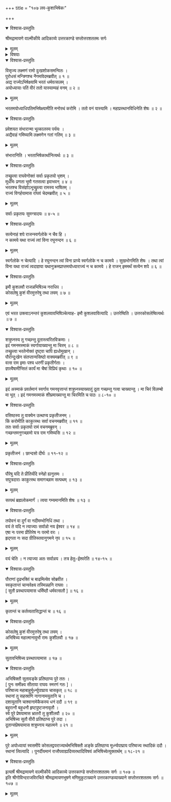 +++
title = "१०७ लव-कुशाभिषेकः"

+++

<details open><summary>विश्वास-प्रस्तुतिः</summary>

श्रीमद्रामायणे वाल्मीकीये आदिकाव्ये उत्तरकाण्डे सप्तोत्तरशततमः सर्गः
</details>

<details><summary>मूलम्</summary>

श्रीमद्रामायणे वाल्मीकीये आदिकाव्ये उत्तरकाण्डे सप्तोत्तरशततमः सर्गः
</details>

<details><summary>विषयाः</summary>

परिषदो मध्ये  
ऽद्य भरतं राज्ये भिषिच्याहं वनं गच्छामीति  
श्री-राम-वचनम् ॥ १ ॥  
तच्-छ्रवणेन भरतेन  
राज्य-गर्हण-पूर्वकं  
"कोशलेषु कुशं उत्तर-कोसलेषु लवम् अभिषिच्यताम्"  
इति कथनम् ॥ २ ॥  
ततो वसिष्ठ-वचनात् तथा-कुश-लवयोर् अभिषेकः ॥ ३ ॥  
ततः शत्रुघ्नं प्रति श्री-रामेण दूत-प्रेषणम् ॥ ४ ॥
</details>

<details open><summary>विश्वास-प्रस्तुतिः</summary>

विसृज्य लक्ष्मणं रामो दुःखशोकसमन्वितः ।  
पुरोधसं मन्त्रिणश्च नैगमांवेदमब्रवीत् ॥ १ ॥  
अद्य राज्येऽभिषेक्ष्यामि भरतं धर्मवत्सलम् ।  
अयोध्यायाः पतिं वीरं ततो यास्याम्यहं वनम् ॥ २ ॥
</details>

<details><summary>मूलम्</summary>

विसृज्य लक्ष्मणं रामो दुःखशोकसमन्वितः ।  
पुरोधसं मन्त्रिणश्च नैगमांवेदमब्रवीत् ॥ १ ॥  
अद्य राज्येऽभिषेक्ष्यामि भरतं धर्मवत्सलम् ।  
अयोध्यायाः पतिं वीरं ततो यास्याम्यहं वनम् ॥ २ ॥
</details>

भरतमयोध्याधिपतिमभिषेक्ष्यामीति मनोरथं करोमि । ततो वनं यास्यामि । महाप्रस्थानविधिनेति शेषः ॥ २ ॥

<details open><summary>विश्वास-प्रस्तुतिः</summary>

प्रवेशयत संभारान्मा भूत्कालस्य पर्ययः ।  
अद्यैवाहं गमिष्यामि लक्ष्मणेन गतां गतिम् ॥ ३ ॥
</details>

<details><summary>मूलम्</summary>

प्रवेशयत संभारान्मा भूत्कालस्य पर्ययः ।  
अद्यैवाहं गमिष्यामि लक्ष्मणेन गतां गतिम् ॥ ३ ॥
</details>

संभारानिति । भरताभिषेकार्थानित्यर्थः ॥ ३ ॥

<details open><summary>विश्वास-प्रस्तुतिः</summary>

तच्छ्रुत्वा राघवेणोक्तं सर्वाः प्रकृतयो भृशम् ।  
मूर्धभिः प्रणता भूमौ गतसत्वा इवाभवन् ॥ ४ ॥  
भरतश्च विसंज्ञोऽभूच्छ्रुत्वा रामस्य भाषितम् ।  
राज्यं विगर्हयामास राघवं चेदमब्रवीत् ॥ ५ ॥
</details>

<details><summary>मूलम्</summary>

तच्छ्रुत्वा राघवेणोक्तं सर्वाः प्रकृतयो भृशम् ।  
मूर्धभिः प्रणता भूमौ गतसत्वा इवाभवन् ॥ ४ ॥  
भरतश्च विसंज्ञोऽभूच्छ्रुत्वा रामस्य भाषितम् ।  
राज्यं विगर्हयामास राघवं चेदमब्रवीत् ॥ ५ ॥
</details>

सर्वाः प्रकृतयः सुमन्त्रादयः ॥ ४-५ ॥

<details open><summary>विश्वास-प्रस्तुतिः</summary>

सत्येनाहं शपे राजन्स्वर्गलोके न चैव हि ।  
न कामये यथा राज्यं त्वां विना रघुनन्दन ॥ ६ ॥
</details>

<details><summary>मूलम्</summary>

सत्येनाहं शपे राजन्स्वर्गलोके न चैव हि ।  
न कामये यथा राज्यं त्वां विना रघुनन्दन ॥ ६ ॥
</details>

स्वर्गलोके न चेत्यादि । हे रघुनन्दन त्वां विना प्राप्ये स्वर्गलोके न च कामये । सुखभोगमिति शेषः । तथा त्वां विना यथा राज्यं त्वदाज्ञया यथानुक्रमप्राप्तमयोध्याराज्यं न च कामये । हे राजन् इममर्थं सत्येन शपे ॥ ६ ॥

<details open><summary>विश्वास-प्रस्तुतिः</summary>

इमौ कुशलवौ राजन्नभिषिञ्च नराधिप ।  
कोसलेषु कुशं वीरमुत्तरेषु तथा लवम् ॥ ७ ॥
</details>

<details><summary>मूलम्</summary>

इमौ कुशलवौ राजन्नभिषिञ्च नराधिप ।  
कोसलेषु कुशं वीरमुत्तरेषु तथा लवम् ॥ ७ ॥
</details>

एवं भरत उक्त्वाऽनन्तरं कुशलवावभिषिञ्चेत्याह- इमौ कुशलवावित्यादि । उत्तरेष्विति । उत्तरकोसलेष्वित्यर्थः ॥ ७ ॥

<details open><summary>विश्वास-प्रस्तुतिः</summary>

शत्रुघ्नस्य तु गच्छन्तु दूतास्त्वरितविक्रमाः ।  
इदं गमनमस्माकं स्वर्गायाख्यान्तु मा चिरम् ॥ ८ ॥  
तच्छ्रुत्वा भरतेनोक्तं दृष्ट्वा चापि ह्यधोमुखान् ।  
पौरान्दुःखेन संतप्तान्वसिष्ठो वाक्यमब्रवीत् ॥ ९ ॥  
वत्स राम इमाः पश्य धरणीं प्रकृतीर्गताः ।  
ज्ञात्वैषामीप्सितं कार्यं मा चैषां विप्रियं कृथाः ॥ १० ॥
</details>

<details><summary>मूलम्</summary>

शत्रुघ्नस्य तु गच्छन्तु दूतास्त्वरितविक्रमाः ।  
इदं गमनमस्माकं स्वर्गायाख्यान्तु मा चिरम् ॥ ८ ॥  
तच्छ्रुत्वा भरतेनोक्तं दृष्ट्वा चापि ह्यधोमुखान् ।  
पौरान्दुःखेन संतप्तान्वसिष्ठो वाक्यमब्रवीत् ॥ ९ ॥  
वत्स राम इमाः पश्य धरणीं प्रकृतीर्गताः ।  
ज्ञात्वैषामीप्सितं कार्यं मा चैषां विप्रियं कृथाः ॥ १० ॥
</details>

इदं अस्माकं प्रवर्तमानं स्वर्गाय गमनवृत्तान्तं शत्रुघ्नस्याख्यातुं दूता गच्छन्तु गत्वा चाख्यान्तु । मा चिरं विलम्बो मा भूत् । इदं गमनमस्माकं शीघ्रमाख्यान्तु मा चिरमिति च पाठः ॥ ८-१० ॥

<details open><summary>विश्वास-प्रस्तुतिः</summary>

वसिष्ठस्य तु वाक्येन उत्थाप्य प्रकृतीजनम् ।  
किं करोमीति काकुत्स्थः सर्वा वचनमब्रवीत् ॥ ११ ॥  
ततः सर्वाः प्रकृतयो रामं वचनमब्रुवन् ।  
गच्छन्तमनुगच्छामो यत्र राम गमिष्यसि ॥ १२ ॥
</details>

<details><summary>मूलम्</summary>

वसिष्ठस्य तु वाक्येन उत्थाप्य प्रकृतीजनम् ।  
किं करोमीति काकुत्स्थः सर्वा वचनमब्रवीत् ॥ ११ ॥  
ततः सर्वाः प्रकृतयो रामं वचनमब्रुवन् ।  
गच्छन्तमनुगच्छामो यत्र राम गमिष्यसि ॥ १२ ॥
</details>

प्रकृतीजनं । छान्दसो दीर्घः ॥ ११-१२ ॥

<details open><summary>विश्वास-प्रस्तुतिः</summary>

पौरेषु यदि ते प्रीतिर्यदि स्नेहो ह्यनुत्तमः ।  
सपुत्रदाराः काकुत्स्थ समागच्छाम सत्पथम् ॥ १३ ॥
</details>

<details><summary>मूलम्</summary>

पौरेषु यदि ते प्रीतिर्यदि स्नेहो ह्यनुत्तमः ।  
सपुत्रदाराः काकुत्स्थ समागच्छाम सत्पथम् ॥ १३ ॥
</details>

सत्पथं ब्रह्मलोकमार्गं । त्वया गम्यमानमिति शेषः ॥ १३ ॥

<details open><summary>विश्वास-प्रस्तुतिः</summary>

तपोवनं वा दुर्गं वा नदीमम्भोनिधिं तथा ।  
वयं ते यदि न त्याज्याः सर्वान्नो नय ईश्वर ॥ १४ ॥  
एषा नः परमा प्रीतिरेष नः परमो वरः ।  
हृद्गता नः सदा ग्रीतिस्तवानुगमने नृप ॥ १५ ॥
</details>

<details><summary>मूलम्</summary>

तपोवनं वा दुर्गं वा नदीमम्भोनिधिं तथा ।  
वयं ते यदि न त्याज्याः सर्वान्नो नय ईश्वर ॥ १४ ॥  
एषा नः परमा प्रीतिरेष नः परमो वरः ।  
हृद्गता नः सदा ग्रीतिस्तवानुगमने नृप ॥ १५ ॥
</details>

वयं चेति । न त्याज्या अतः सर्वान्नय । तत्र हेतुः-ईश्वरेति ॥ १४-१५ ॥

<details open><summary>विश्वास-प्रस्तुतिः</summary>

पौराणां दृढभक्तिं च बाढमित्येव सोब्रवीत ।  
स्वकृतान्तं चान्ववेक्ष्य तस्मिन्नहनि राघवः ।  
\[ सुतौ प्रस्थापयामास धर्मिष्ठौ धर्मवत्सलौ \] ॥ १६ ॥
</details>

<details><summary>मूलम्</summary>

पौराणां दृढभक्तिं च बाढमित्येव सोब्रवीत ।  
स्वकृतान्तं चान्ववेक्ष्य तस्मिन्नहनि राघवः ।  
\[ सुतौ प्रस्थापयामास धर्मिष्ठौ धर्मवत्सलौ \] ॥ १६ ॥
</details>

कृतान्तं च कर्तव्यतासिद्धान्तं च ॥ १६ ॥

<details open><summary>विश्वास-प्रस्तुतिः</summary>

कोसलेषु कुशं वीरमुत्तरेषु तथा लवम् ।  
अभिषिच्य महात्मानावुभौ रामः कुशीलवौ ॥ १७ ॥
</details>

<details><summary>मूलम्</summary>

कोसलेषु कुशं वीरमुत्तरेषु तथा लवम् ।  
अभिषिच्य महात्मानावुभौ रामः कुशीलवौ ॥ १७ ॥
</details>

सुतावभिषिच्य प्रस्थापयामास ॥ १७ ॥

<details open><summary>विश्वास-प्रस्तुतिः</summary>

अभिषिक्तौ सुतावङ्के प्रतिष्ठाप्य पुरे ततः ।  
\[ पुनः समीक्ष्य सीताया राघवः स्मरणं गतः \] ।  
परिष्वज्य महाबाहुर्मूर्ध्न्युपाघ्राय चासकृत् ॥ १८ ॥  
रथानां तु सहस्राणि नागानामयुतानि च ।  
दशायुतानि चाश्वानामेकैकस्य धनं ददौ ॥ १९ ॥  
बहुरत्नौ बहुधनौ हृष्टपुष्टजनावृतौ ।  
स्वे पुरे प्रेषयामास भ्रातरौ तु कुशीलवौ ॥ २० ॥  
अभिषिच्य सुतौ वीरौ प्रतिष्ठाप्य पुरे तदा ।  
दूतान्संप्रेषयामास शत्रुघ्नाय महात्मने ॥ २१ ॥
</details>

<details><summary>मूलम्</summary>

अभिषिक्तौ सुतावङ्के प्रतिष्ठाप्य पुरे ततः ।  
\[ पुनः समीक्ष्य सीताया राघवः स्मरणं गतः \] ।  
परिष्वज्य महाबाहुर्मूर्ध्न्युपाघ्राय चासकृत् ॥ १८ ॥  
रथानां तु सहस्राणि नागानामयुतानि च ।  
दशायुतानि चाश्वानामेकैकस्य धनं ददौ ॥ १९ ॥  
बहुरत्नौ बहुधनौ हृष्टपुष्टजनावृतौ ।  
स्वे पुरे प्रेषयामास भ्रातरौ तु कुशीलवौ ॥ २० ॥  
अभिषिच्य सुतौ वीरौ प्रतिष्ठाप्य पुरे तदा ।  
दूतान्संप्रेषयामास शत्रुघ्नाय महात्मने ॥ २१ ॥
</details>

पुरे अयोध्यायां स्वसमीपे कोसलद्वयराज्यार्थमभिषिक्तौ अङ्के प्रतिष्ठाप्य मूर्ध्न्यपाघ्राय परिष्वज्य स्थादिकं ददौ । रथानां त्वित्यादि । पुनर्दीयमानं राजौपवाह्यदिव्यरथादिविषयं अभिषिच्येत्युक्तार्थम् ॥ १८-२१ ॥

<details open><summary>विश्वास-प्रस्तुतिः</summary>

इत्यार्षे श्रीमद्रामायणे वाल्मीकीये आदिकाव्ये उत्तरकाण्डे सप्तोत्तरशततमः सर्गः ॥ १०७ ॥  
इति श्रीगोविन्दराजविरचिते श्रीमद्रामायणभूषणे मणिमुकुटाख्याने उत्तरकाण्डव्याख्याने सप्तोत्तरशततमः सर्गः ॥ १०७ ॥
</details>

<details><summary>मूलम्</summary>

इत्यार्षे श्रीमद्रामायणे वाल्मीकीये आदिकाव्ये उत्तरकाण्डे सप्तोत्तरशततमः सर्गः ॥ १०७ ॥  
इति श्रीगोविन्दराजविरचिते श्रीमद्रामायणभूषणे मणिमुकुटाख्याने उत्तरकाण्डव्याख्याने सप्तोत्तरशततमः सर्गः ॥ १०७ ॥
</details>

